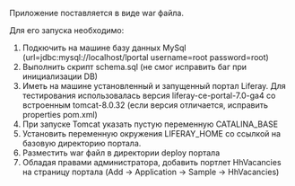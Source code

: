 
Приложение поставляется в виде war файла.

Для его запуска необходимо:
1) Подкючить на машине базу данных MySql (url=jdbc:mysql://localhost/lportal username=root password=root)
2) Выполнить скрипт schema.sql (не смог исправить баг при инициализации DB)
3) Иметь на машине установленный и запущенный портал Liferay. Для тестирования использовалась версия liferay-ce-portal-7.0-ga4
    со встроенным tomcat-8.0.32 (если версия отличается, исправить properties pom.xml)
4) При запуске Tomcat указать пустую переменную CATALINA_BASE
5) Установить переменную окружения LIFERAY_HOME со ссылкой на базовую директорию портала.
6) Разместить war файл в директории deploy портала
7) Обладая правами администратора, добавить портлет HhVacancies на страницу портала (Add -> Application -> Sample -> HhVacancies)
